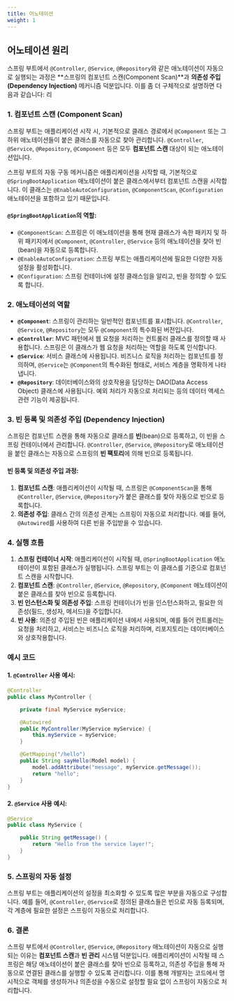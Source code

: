 ```yaml
---
title: 어노테이션
weight: 1
---
```

## 어노테이션 원리
스프링 부트에서 `@Controller`, `@Service`, `@Repository`와 같은 애노테이션이 자동으로 실행되는 과정은 **스프링의 컴포넌트 스캔(Component Scan)**과 **의존성 주입(Dependency Injection)** 메커니즘 덕분입니다. 이를 좀 더 구체적으로 설명하면 다음과 같습니다:
리
### 1. **컴포넌트 스캔 (Component Scan)**

스프링 부트는 애플리케이션 시작 시, 기본적으로 클래스 경로에서 `@Component` 또는 그 하위 애노테이션들이 붙은 클래스를 자동으로 찾아 관리합니다. `@Controller`, `@Service`, `@Repository`, `@Component` 등은 모두 **컴포넌트 스캔** 대상이 되는 애노테이션입니다. 

스프링 부트의 자동 구동 메커니즘은 애플리케이션을 시작할 때, 기본적으로 `@SpringBootApplication` 애노테이션이 붙은 클래스에서부터 컴포넌트 스캔을 시작합니다. 이 클래스는 `@EnableAutoConfiguration`, `@ComponentScan`, `@Configuration` 애노테이션을 포함하고 있기 때문입니다.

#### `@SpringBootApplication`의 역할:
- `@ComponentScan`: 스프링은 이 애노테이션을 통해 현재 클래스가 속한 패키지 및 하위 패키지에서 `@Component`, `@Controller`, `@Service` 등의 애노테이션을 찾아 빈(bean)을 자동으로 등록합니다.
- `@EnableAutoConfiguration`: 스프링 부트는 애플리케이션에 필요한 다양한 자동 설정을 활성화합니다.
- `@Configuration`: 스프링 컨테이너에 설정 클래스임을 알리고, 빈을 정의할 수 있도록 합니다.

### 2. **애노테이션의 역할**
- **`@Component`**: 스프링이 관리하는 일반적인 컴포넌트를 표시합니다. `@Controller`, `@Service`, `@Repository`는 모두 `@Component`의 특수화된 버전입니다.
- **`@Controller`**: MVC 패턴에서 웹 요청을 처리하는 컨트롤러 클래스를 정의할 때 사용합니다. 스프링은 이 클래스가 웹 요청을 처리하는 역할을 하도록 인식합니다.
- **`@Service`**: 서비스 클래스에 사용됩니다. 비즈니스 로직을 처리하는 컴포넌트를 정의하며, `@Service`는 `@Component`의 특수화된 형태로, 서비스 계층을 명확하게 나타냅니다.
- **`@Repository`**: 데이터베이스와의 상호작용을 담당하는 DAO(Data Access Object) 클래스에 사용됩니다. 예외 처리가 자동으로 처리되는 등의 데이터 액세스 관련 기능이 제공됩니다.

### 3. **빈 등록 및 의존성 주입 (Dependency Injection)**

스프링은 컴포넌트 스캔을 통해 자동으로 클래스를 **빈**(bean)으로 등록하고, 이 빈을 스프링 컨테이너에서 관리합니다. `@Controller`, `@Service`, `@Repository`로 애노테이션을 붙인 클래스는 자동으로 스프링의 **빈 팩토리**에 의해 빈으로 등록됩니다.

#### 빈 등록 및 의존성 주입 과정:
1. **컴포넌트 스캔**: 애플리케이션이 시작될 때, 스프링은 `@ComponentScan`을 통해 `@Controller`, `@Service`, `@Repository`가 붙은 클래스를 찾아 자동으로 빈으로 등록합니다.
2. **의존성 주입**: 클래스 간의 의존성 관계는 스프링이 자동으로 처리합니다. 예를 들어, `@Autowired`를 사용하여 다른 빈을 주입받을 수 있습니다.

### 4. **실행 흐름**

1. **스프링 컨테이너 시작**: 애플리케이션이 시작될 때, `@SpringBootApplication` 애노테이션이 포함된 클래스가 실행됩니다. 스프링 부트는 이 클래스를 기준으로 컴포넌트 스캔을 시작합니다.
2. **컴포넌트 스캔**: `@Controller`, `@Service`, `@Repository`, `@Component` 애노테이션이 붙은 클래스를 찾아 빈으로 등록합니다.
3. **빈 인스턴스화 및 의존성 주입**: 스프링 컨테이너가 빈을 인스턴스화하고, 필요한 의존성(필드, 생성자, 메서드)을 주입합니다.
4. **빈 사용**: 의존성 주입된 빈은 애플리케이션 내에서 사용되며, 예를 들어 컨트롤러는 요청을 처리하고, 서비스는 비즈니스 로직을 처리하며, 리포지토리는 데이터베이스와 상호작용합니다.

### 예시 코드

#### 1. `@Controller` 사용 예시:
```java
@Controller
public class MyController {

    private final MyService myService;

    @Autowired
    public MyController(MyService myService) {
        this.myService = myService;
    }

    @GetMapping("/hello")
    public String sayHello(Model model) {
        model.addAttribute("message", myService.getMessage());
        return "hello";
    }
}
```

#### 2. `@Service` 사용 예시:
```java
@Service
public class MyService {

    public String getMessage() {
        return "Hello from the service layer!";
    }
}
```

### 5. **스프링의 자동 설정**
스프링 부트는 애플리케이션의 설정을 최소화할 수 있도록 많은 부분을 자동으로 구성합니다. 예를 들어, `@Controller`, `@Service`로 정의된 클래스들은 빈으로 자동 등록되며, 각 계층에 필요한 설정은 스프링이 자동으로 처리합니다.

### 6. **결론**
스프링 부트에서 `@Controller`, `@Service`, `@Repository` 애노테이션이 자동으로 실행되는 이유는 **컴포넌트 스캔**과 **빈 관리** 시스템 덕분입니다. 애플리케이션이 시작될 때 스프링은 해당 애노테이션이 붙은 클래스를 찾아 빈으로 등록하고, 의존성 주입을 통해 자동으로 연결된 클래스를 실행할 수 있도록 관리합니다. 이를 통해 개발자는 코드에서 명시적으로 객체를 생성하거나 의존성을 수동으로 설정할 필요 없이 스프링이 자동으로 처리합니다.
